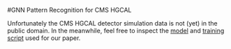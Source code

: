 #GNN Pattern Recognition for CMS HGCAL

Unfortunately the CMS HGCAL detector simulation data is not (yet) in the public domain. In the meanwhile, feel free to inspect the [model](https://github.com/lgray/hgcal_ldrd/blob/wip_trainer_args_and_edge_labelling_network/src/models/EdgeNet2.py) and [training script](https://github.com/lgray/hgcal_ldrd/blob/wip_trainer_args_and_edge_labelling_network/scripts/heptrx_nnconv.py) used for our paper.